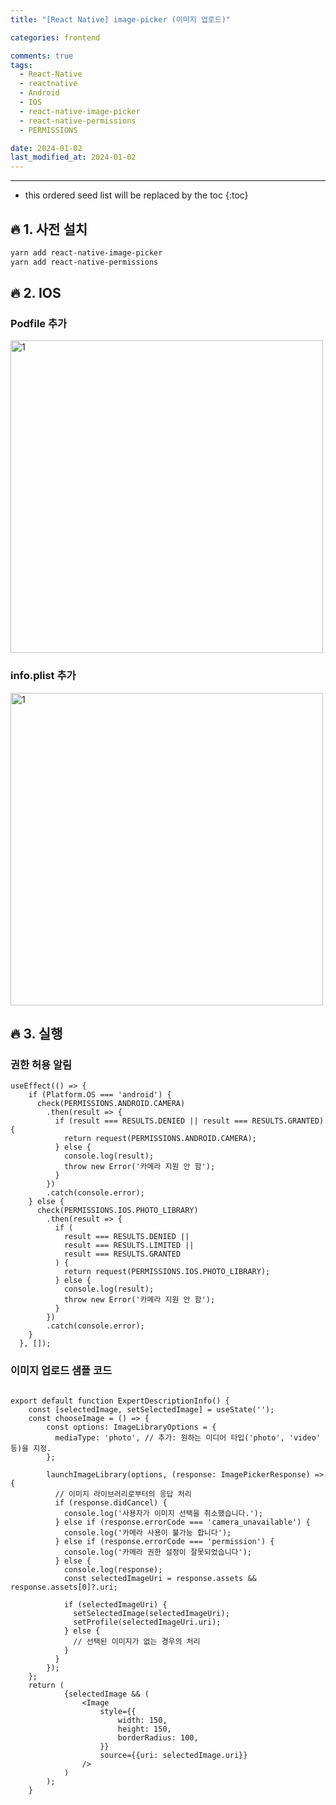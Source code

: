 ```yaml
---
title: "[React Native] image-picker (이미지 업로드)"

categories: frontend

comments: true
tags:
  - React-Native
  - reactnative
  - Android
  - IOS
  - react-native-image-picker
  - react-native-permissions
  - PERMISSIONS

date: 2024-01-02
last_modified_at: 2024-01-02
---
```


---

<!-- prettier-ignore -->
* this ordered seed list will be replaced by the toc 
{:toc}

## **🔥 1.  사전 설치**

```bash
yarn add react-native-image-picker
yarn add react-native-permissions
```

## **🔥 2.  IOS**

### **Podfile 추가**


<img width="500" alt="1" src="https://github.com/kdn0325/kdn0325.github.io/assets/91298955/883d41c4-9b23-42ea-929f-50e4da2eab27">

### **info.plist 추가**

<img width="500" alt="1" src="https://github.com/kdn0325/kdn0325.github.io/assets/91298955/ac6178c7-07fc-4d25-b95f-e335512cb356">

## **🔥 3.  실행**

### **권한 허용 알림**

```tsx
useEffect(() => {
    if (Platform.OS === 'android') {
      check(PERMISSIONS.ANDROID.CAMERA)
        .then(result => {
          if (result === RESULTS.DENIED || result === RESULTS.GRANTED) {
            return request(PERMISSIONS.ANDROID.CAMERA);
          } else {
            console.log(result);
            throw new Error('카메라 지원 안 함');
          }
        })
        .catch(console.error);
    } else {
      check(PERMISSIONS.IOS.PHOTO_LIBRARY)
        .then(result => {
          if (
            result === RESULTS.DENIED ||
            result === RESULTS.LIMITED ||
            result === RESULTS.GRANTED
          ) {
            return request(PERMISSIONS.IOS.PHOTO_LIBRARY);
          } else {
            console.log(result);
            throw new Error('카메라 지원 안 함');
          }
        })
        .catch(console.error);
    }
  }, []);
```

### **이미지 업로드 샘플 코드**

```tsx

export default function ExpertDescriptionInfo() {
    const [selectedImage, setSelectedImage] = useState('');
    const chooseImage = () => {
        const options: ImageLibraryOptions = {
          mediaType: 'photo', // 추가: 원하는 미디어 타입('photo', 'video' 등)을 지정.
        };
    
        launchImageLibrary(options, (response: ImagePickerResponse) => {
          // 이미지 라이브러리로부터의 응답 처리
          if (response.didCancel) {
            console.log('사용자가 이미지 선택을 취소했습니다.');
          } else if (response.errorCode === 'camera_unavailable') {
            console.log('카메라 사용이 불가능 합니다');
          } else if (response.errorCode === 'permission') {
            console.log('카메라 권한 설정이 잘못되었습니다');
          } else {
            console.log(response);
            const selectedImageUri = response.assets && response.assets[0]?.uri;
    
            if (selectedImageUri) {
              setSelectedImage(selectedImageUri);
              setProfile(selectedImageUri.uri);
            } else {
              // 선택된 이미지가 없는 경우의 처리
            }
          }
        });
    };
    return (
            {selectedImage && (
                <Image
                    style={{
                        width: 150,
                        height: 150,
                        borderRadius: 100,
                    }}
                    source={{uri: selectedImage.uri}}
                />
            )
        );
    }
```
